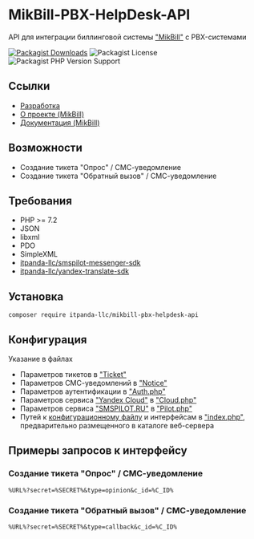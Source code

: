 # MikBill-PBX-HelpDesk-API

API для интеграции биллинговой системы ["MikBill"](https://mikbill.pro) с PBX-системами

[![Packagist Downloads](https://img.shields.io/packagist/dt/itpanda-llc/mikbill-pbx-helpdesk-api)](https://packagist.org/packages/itpanda-llc/mikbill-pbx-helpdesk-api/stats)
![Packagist License](https://img.shields.io/packagist/l/itpanda-llc/mikbill-pbx-helpdesk-api)
![Packagist PHP Version Support](https://img.shields.io/packagist/php-v/itpanda-llc/mikbill-pbx-helpdesk-api)

## Ссылки

* [Разработка](https://github.com/itpanda-llc)
* [О проекте (MikBill)](https://mikbill.pro)
* [Документация (MikBill)](https://wiki.mikbill.pro)

## Возможности

* Создание тикета "Опрос" / СМС-уведомление
* Создание тикета "Обратный вызов" / СМС-уведомление

## Требования

* PHP >= 7.2
* JSON
* libxml
* PDO
* SimpleXML
* [itpanda-llc/smspilot-messenger-sdk](https://github.com/itpanda-llc/smspilot-messenger-sdk)
* [itpanda-llc/yandex-translate-sdk](https://github.com/itpanda-llc/yandex-translate-sdk)

## Установка

```shell script
composer require itpanda-llc/mikbill-pbx-helpdesk-api
```

## Конфигурация

Указание в файлах

* Параметров тикетов в ["Ticket"](src/Ticket)
* Параметров СМС-уведомлений в ["Notice"](src/Notice)
* Параметров аутентификации в ["Auth.php"](src/Auth.php)
* Параметров сервиса ["Yandex Cloud"](https://cloud.yandex.ru) в ["Cloud.php"](src/Cloud.php)
* Параметров сервиса ["SMSPILOT.RU"](https://smspilot.ru) в ["Pilot.php"](src/Pilot.php)
* Путей к [конфигурационному файлу](https://wiki.mikbill.pro/billing/config_file) и интерфейсам в ["index.php"](examples/www/mikbill/admin/api/pbx/helpdesk/index.php), предварительно размещенного в каталоге веб-сервера

## Примеры запросов к интерфейсу

### Создание тикета "Опрос" / СМС-уведомление

```text
%URL%?secret=%SECRET%&type=opinion&c_id=%C_ID%
```

### Создание тикета "Обратный вызов" / СМС-уведомление

```text
%URL%?secret=%SECRET%&type=callback&c_id=%C_ID%
```
